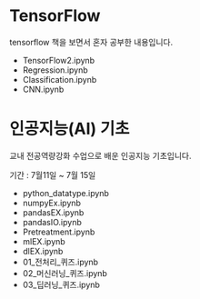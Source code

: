 # TensorFlow
tensorflow 책을 보면서 혼자 공부한 내용입니다.
- TensorFlow2.ipynb
- Regression.ipynb
- Classification.ipynb
- CNN.ipynb
# 인공지능(AI) 기초
교내 전공역량강화 수업으로 배운 인공지능 기초입니다.

기간 : 7월11일 ~ 7월 15일
- python_datatype.ipynb
- numpyEx.ipynb
- pandasEX.ipynb
- pandasIO.ipynb
- Pretreatment.ipynb
- mlEX.ipynb
- dlEX.ipynb
- 01_전처리_퀴즈.ipynb
- 02_머신러닝_퀴즈.ipynb
- 03_딥러닝_퀴즈.ipynb
